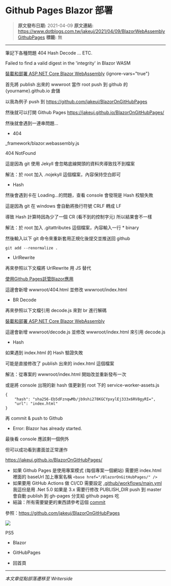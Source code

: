 # Github Pages Blazor 部署

> **原文發布日期:** 2021-04-09
> **原文連結:** https://www.dotblogs.com.tw/jakeuj/2021/04/09/BlazorWebAssemblyGithubPages
> **標籤:** 無

---

筆記下各種問題 404 Hash Decode … ETC.

Failed to find a valid digest in the 'integrity' in Blazor WASM

[裝載和部署 ASP.NET Core Blazor WebAssembly](https://github.com/dotnet/AspNetCore.Docs.zh-tw/blob/live/aspnetcore/blazor/host-and-deploy/webassembly.md#github-%E9%A0%81%E9%9D%A2)
{ignore-vars="true"}

首先將 publish 出來的 wwwroot 當作 root push 到 github 的 {yourname}.github.io 倉儲

以我為例子 push 到 https://github.com/jakeuj/BlazorOnGitHubPages

然後就可以打開 Github Pages https://jakeuj.github.io/BlazorOnGitHubPages/

然後就會遇到一連串問題…

* 404

\_framework/blazor.webassembly.js

404 NotFound

這是因為 git 使用 Jekyll 會忽略底線開頭的資料夾導致找不到檔案

解法：於 root 加入 .nojekyll 這個檔案，內容保持空白即可

* Hash

然後會遇到卡在 Loading…的問題，查看 console 會發現是 Hash 校驗失敗

這是因為 git 在 windows 會自動將換行符號 CRLF 轉成 LF

導致 Hash 計算時因為少了一個 CR (看不到的控制字元) 所以結果會不一樣

解法：於 root 加入 .gitattributes 這個檔案，內容輸入一行 \* binary

然後輸入以下 git 命令來重新套用正規化後提交並推送回 github

`git add --renormalize .`

* UrlRewrite

再來參照以下文檔將 UrlRewrite 用 JS 替代

[使用Github Pages託管Blazor應用](https://dotnet9.com/13324.html)

這邊會新增 wwwroot/404.html 並修改 wwwroot/index.html

* BR Decode

再來參照以下文檔引用 decode.js 來對 br 進行解碼

[裝載和部署 ASP.NET Core Blazor WebAssembly](https://docs.microsoft.com/zh-tw/aspnet/core/blazor/host-and-deploy/webassembly?view=aspnetcore-5.0#compression)

這邊會新增 wwwroot/decode.js 並修改 wwwroot/index.html 來引用 decode.js

* Hash

如果遇到 index.html 的 Hash 驗證失敗

可能是直接修改了 publish 出來的 index.html 這個檔案

解法：從專案的 wwwroot/index.html 開始改並重新發布一次

或是將 console 出現的新 hash 值更新到 root 下的 service-worker-assets.js

```
{
    "hash": "sha256-Eb5dFznqwMb/jb9shi278KGCYpxylEj333x6RV8gyRI=",
    "url": "index.html"
}
```

再 commit & push to Github

* Error: Blazor has already started.

最後看 console 應該剩一個例外

但可以成功看到畫面並正常運作

https://jakeuj.github.io/BlazorOnGitHubPages/

* 如果 Github Pages 是使用專案模式 (每個專案一個網站)
  需要把 index.html 裡面的 baseUrl 加上專案名稱
  `<base href="/BlazorOnGitHubPages/" />`
* 如果要用 GitHub Actions 做 CI/CD
  需要設定 [.github/workflows/main.yml](https://github.com/jakeuj/BlazorOnGitHubPages/blob/master/.github/workflows/main.yml)
  我這份是用 .Net 5.0 如果是 3.x 需要行修改 PUBLISH\_DIR
  push 到 master 會自動 publish 到 gh-pages 分支給 github pages 吃
* 結論：所有需要變更的東西請參考這個 [commit](https://github.com/jakeuj/BlazorOnGitHubPages/commit/937f1bd52ba9e5964475174d6c801ce91761ae34#diff-7829468e86c1cc5d5133195b5cb48e1ff6c75e3e9203777f6b2e379d9e4882b3)

參照：https://github.com/jakeuj/BlazorOnGitHubPages

![](https://card.psnprofiles.com/1/jakeuj.png)

PS5

* Blazor
* GitHubPages

* 回首頁

---

*本文章從點部落遷移至 Writerside*
